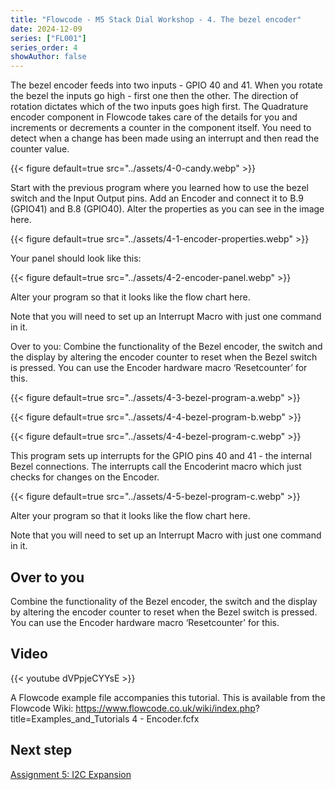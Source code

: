 ```yaml
---
title: "Flowcode - M5 Stack Dial Workshop - 4. The bezel encoder"
date: 2024-12-09
series: ["FL001"]
series_order: 4
showAuthor: false
---
```


The bezel encoder feeds into two inputs - GPIO 40 and 41.
When you rotate the bezel the inputs go high - first one then
the other. The direction of rotation dictates which of the two
inputs goes high first. The Quadrature encoder component in
Flowcode takes care of the details for you and increments or
decrements a counter in the component itself. You need to
detect when a change has been made using an interrupt and
then read the counter value.

{{< figure
    default=true
    src="../assets/4-0-candy.webp"
    >}}

Start with the previous program where you learned how to use
the bezel switch and the Input Output pins.
Add an Encoder and connect it to B.9 (GPIO41) and B.8
(GPIO40). Alter the properties as you can see in the image
here.

{{< figure
    default=true
    src="../assets/4-1-encoder-properties.webp"
    >}}

Your panel should look like this:

{{< figure
    default=true
    src="../assets/4-2-encoder-panel.webp"
    >}}


Alter your program so that it looks like the flow chart here.


Note that you will need to set up an Interrupt Macro with just
one command in it.

Over to you:
Combine the functionality of the Bezel encoder, the switch and
the display by altering the encoder counter to reset when the
Bezel switch is pressed. You can use the Encoder hardware
macro ‘Resetcounter’ for this.



{{< figure
    default=true
    src="../assets/4-3-bezel-program-a.webp"
    >}}

{{< figure
    default=true
    src="../assets/4-4-bezel-program-b.webp"
    >}}

{{< figure
    default=true
    src="../assets/4-4-bezel-program-c.webp"
    >}}

This program sets up interrupts for the
GPIO pins 40 and 41 - the internal Bezel connections. The interrupts call the
Encoderint macro which just checks for
changes on the Encoder.

{{< figure
    default=true
    src="../assets/4-5-bezel-program-c.webp"
    >}}

Alter your program so that it looks like the flow chart here.

Note that you will need to set up an Interrupt Macro with just one command in it.

## Over to you

Combine the functionality of the Bezel encoder, the switch and the display by altering the encoder counter to reset when the Bezel switch is pressed. You can use the Encoder hardware macro ‘Resetcounter’ for this.


## Video

{{< youtube dVPpjeCYYsE >}}

A Flowcode example file accompanies this tutorial. This is
available from the Flowcode Wiki:
https://www.flowcode.co.uk/wiki/index.php?
title=Examples_and_Tutorials
4 - Encoder.fcfx

## Next step

[Assignment 5: I2C Expansion](../05-i2c-expansion)

